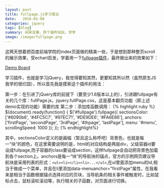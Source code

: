 ```yaml
---
layout: post
title: fullpage.js学习笔记
date:   2016-02-08 
categories: jquery
tags: [blog]  
summary: 闲来没事，弄个插件玩玩，学学
image: /image/fullpage.png
---
```

这两天想着把百度前端学院的index页面做的精美一些，于是想到那种整页scroll的展示效果，受echart启发，学着用一下[fullpage插件](https://github.com/alvarotrigo/fullPage.js)，最终做出来的效果如下：

[Demo Board](http://lydemo.github.io/ife/task0002/index.html#firstPage)

学习插件，也就是学习jQuery，我觉得要知其然，更要知其所以然（虽然原生JS我学的很烂囧），所以首先我是摸索这个插件的用法：

第一步：在引进了jQuery库的前提下（要至少1.6版本以上的），引进跟fullpage有关的几个库：fullPage.js，jquery.fullPage.css，这是基本翻页功能（即上述demo实现的功能）需要的库
第二步：添加库函数调用：
{% highlight ruby %}
$(document).ready(function() {
			$('#fullpage').fullpage({
				sectionsColor: ['#6090b6', '#4FC5C7', '#97EC71', '#DE9DE6', '#FA6E86'],
				anchors: ['firstPage', 'secondPage', '3rdPage', '4thpage', 'lastPage'],
				menu: '#menu',
				scrollingSpeed: 1000
			});
		});
{% endhighlight%}

其中，sectionsColor定义的是画幅（暂且这么称呼吧）背景色，也就是每一“块”的颜色，在这里需要说明的是，html的对应结构是两层div，父级容器id要设成fullpage,而子容器的class要设成section，这样fullpage会自动把背景色加载到各个section上。anchors是每一“块”的导航块的锚点，官方的示例网页建议导航块是采用列表的形式：`<ul><li></li><li>...</ul>`,在ul里面添加menu的id,相当于做成一个菜单，并且在li里添加data-menuanchor="firstPage"属性，在我看来是相当于函数根据锚点选择对应的页块，当导航条的相关事件被触发时，比如鼠标点击，鼠标滚轮滚动等，执行相关的子函数，对页面进行切换。